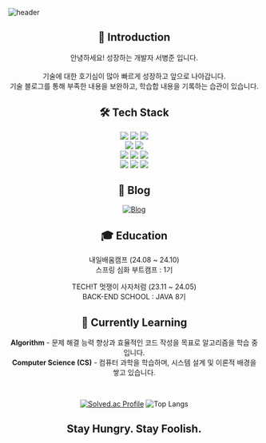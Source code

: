 ![header](https://capsule-render.vercel.app/api?type=slice&height=200&color=gradient&fontSize=40&fontAlignY=25&&descAlignY=42&text=Welcome%20to%20My%20GitHub&desc=I`m%20a%20Server%20Developer&fontAlign=70&descAlign=70&rotate=13)

<div align="center">

## 👋 Introduction
안녕하세요! 성장하는 개발자 서병준 입니다. <br> <br>
기술에 대한 호기심이 많아 빠르게 성장하고 앞으로 나아갑니다. <br>
기술 블로그를 통해 부족한 내용을 보완하고, 학습합 내용을 기록하는 습관이 있습니다.

## 🛠 Tech Stack
<img src="https://img.shields.io/badge/Java-007396?style=for-the-badge&logo=OpenJDK&logoColor=white">
<img src="https://img.shields.io/badge/Spring-6DB33F?style=for-the-badge&logo=spring&logoColor=white">
<img src="https://img.shields.io/badge/Spring%20Boot-6DB33F?style=for-the-badge&logo=spring-boot&logoColor=white">
<br>

<img src="https://img.shields.io/badge/MySQL-4479A1?style=for-the-badge&logo=mysql&logoColor=white">
<img src="https://img.shields.io/badge/PostgreSQL-336791?style=for-the-badge&logo=postgresql&logoColor=white">
<br>

<img src="https://img.shields.io/badge/Docker-2496ED?style=for-the-badge&logo=docker&logoColor=white">
<img src="https://img.shields.io/badge/Kafka-231F20?style=for-the-badge&logo=apache-kafka&logoColor=white">
<img src="https://img.shields.io/badge/Redis-DC382D?style=for-the-badge&logo=redis&logoColor=white">
<br>

<img src="https://img.shields.io/badge/Amazon%20RDS-527FFF?style=for-the-badge&logo=amazon-rds&logoColor=white">
<img src="https://img.shields.io/badge/Amazon%20EC2-FF9900?style=for-the-badge&logo=Amazon%20EC2&logoColor=white">
<img src="https://img.shields.io/badge/Amazon%20S3-569A31?style=for-the-badge&logo=Amazon%20S3&logoColor=white">


## 📝 Blog
[![Blog](https://img.shields.io/badge/HappyCoding-DC382D?style=for-the-badge&logo=tistory&logoColor=white&color=6DB33F&label=Story&labelColor=DC382D)](https://happy-coding.tistory.com/)

## 🎓 Education
내일배움캠프 (24.08 ~ 24.10) <br>
스프링 심화 부트캠프 : 1기

TECH!T 멋쟁이 사자처럼 (23.11 ~ 24.05) <br>
BACK-END SCHOOL : JAVA 8기

## 🌱 Currently Learning
**Algorithm** - 문제 해결 능력 향상과 효율적인 코드 작성을 목표로 알고리즘을 학습 중입니다.  
**Computer Science (CS)** - 컴퓨터 과학을 학습하며, 시스템 설계 및 이론적 배경을 쌓고 있습니다.

<br>

[![Solved.ac Profile](http://mazassumnida.wtf/api/v2/generate_badge?boj=mad_scientist)](https://solved.ac/mad_scientist/)
![Top Langs](https://github-readme-stats.vercel.app/api/top-langs/?username=mad-cost&layout=compact)

<h2 style="text-decoration: none;">Stay Hungry. Stay Foolish.</h2>
</div>
